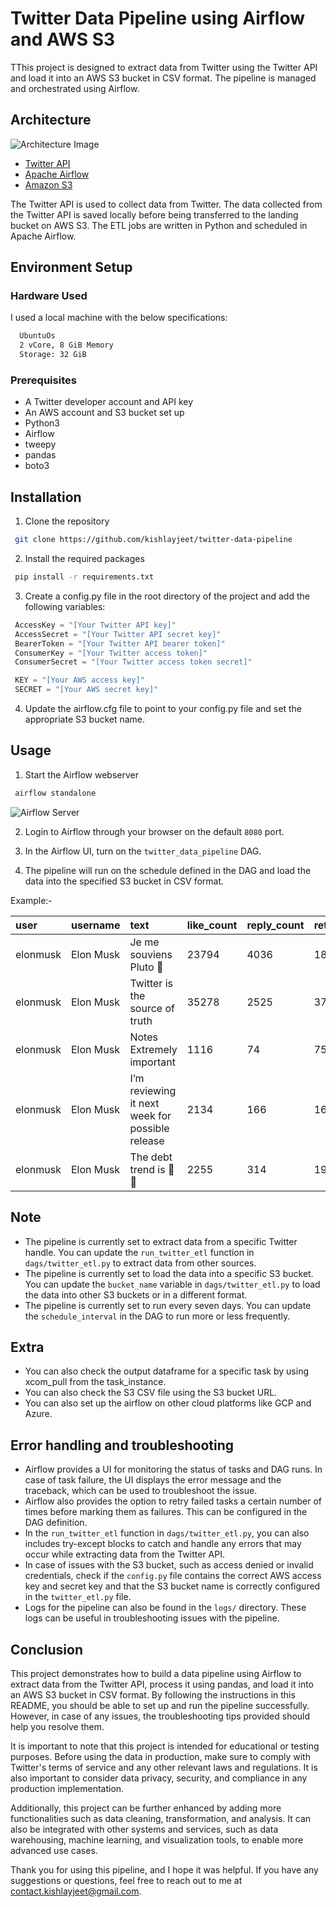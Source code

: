 # Twitter Data Pipeline using Airflow and AWS S3

TThis project is designed to extract data from Twitter using the Twitter API and load it into an AWS S3 bucket in CSV format. The pipeline is managed and orchestrated using Airflow.

## Architecture

![Architecture Image](https://imgur.com/mAjDOxl.png)

- [Twitter API](https://developer.twitter.com/en/docs/twitter-api)
- [Apache Airflow](https://airflow.apache.org)
- [Amazon S3](https://aws.amazon.com/s3/)

The Twitter API is used to collect data from Twitter. The data collected from the Twitter API is saved locally before being transferred to the landing bucket on AWS S3. The ETL jobs are written in Python and scheduled in Apache Airflow.

## Environment Setup

### Hardware Used

I used a local machine with the below specifications:

```bash
  UbuntuOs
  2 vCore, 8 GiB Memory
  Storage: 32 GiB
```

### Prerequisites

- A Twitter developer account and API key
- An AWS account and S3 bucket set up
- Python3
- Airflow
- tweepy
- pandas
- boto3

## Installation

1. Clone the repository

```bash
 git clone https://github.com/kishlayjeet/twitter-data-pipeline

```

2. Install the required packages

```bash
 pip install -r requirements.txt

```

3. Create a config.py file in the root directory of the project and add the following variables:

```python
 AccessKey = "[Your Twitter API key]"
 AccessSecret = "[Your Twitter API secret key]"
 BearerToken = "[Your Twitter API bearer token]"
 ConsumerKey = "[Your Twitter access token]"
 ConsumerSecret = "[Your Twitter access token secret]"

 KEY = "[Your AWS access key]"
 SECRET = "[Your AWS secret key]"

```

4. Update the airflow.cfg file to point to your config.py file and set the appropriate S3 bucket name.

## Usage

1. Start the Airflow webserver

```bash
 airflow standalone
```

![Airflow Server](https://imgur.com/RM9bEZb.png)

2. Login to Airflow through your browser on the default `8080` port.

3. In the Airflow UI, turn on the `twitter_data_pipeline` DAG.

4. The pipeline will run on the schedule defined in the DAG and load the data into the specified S3 bucket in CSV format.

Example:-

| user     | username  | text                                            | like_count | reply_count | retweet_count | created_at                |
| :------- | :-------- | :---------------------------------------------- | :--------- | :---------- | :------------ | :------------------------ |
| elonmusk | Elon Musk | Je me souviens Pluto 🥹                          | 23794      | 4036        | 1802          | 2023-01-21 09:07:40+00:00 |
| elonmusk | Elon Musk | Twitter is the source of truth                  | 35278      | 2525        | 3756          | 2023-01-21 08:25:50+00:00 |
| elonmusk | Elon Musk | Notes Extremely important                       | 1116       | 74          | 75            | 2023-01-21 07:19:35+00:00 |
| elonmusk | Elon Musk | I’m reviewing it next week for possible release | 2134       | 166         | 165           | 2023-01-21 03:13:31+00:00 |
| elonmusk | Elon Musk | The debt trend is 🤯🤯                          | 2255       | 314         | 193           | 2023-01-21 00:27:49+00:00 |

## Note

- The pipeline is currently set to extract data from a specific Twitter handle. You can update the `run_twitter_etl` function in `dags/twitter_etl.py` to extract data from other sources.
- The pipeline is currently set to load the data into a specific S3 bucket. You can update the `bucket_name` variable in `dags/twitter_etl.py` to load the data into other S3 buckets or in a different format.
- The pipeline is currently set to run every seven days. You can update the `schedule_interval` in the DAG to run more or less frequently.

## Extra

- You can also check the output dataframe for a specific task by using xcom_pull from the task_instance.
- You can also check the S3 CSV file using the S3 bucket URL.
- You can also set up the airflow on other cloud platforms like GCP and Azure.

## Error handling and troubleshooting

- Airflow provides a UI for monitoring the status of tasks and DAG runs. In case of task failure, the UI displays the error message and the traceback, which can be used to troubleshoot the issue.
- Airflow also provides the option to retry failed tasks a certain number of times before marking them as failures. This can be configured in the DAG definition.
- In the `run_twitter_etl` function in `dags/twitter_etl.py`, you can also includes try-except blocks to catch and handle any errors that may occur while extracting data from the Twitter API.
- In case of issues with the S3 bucket, such as access denied or invalid credentials, check if the `config.py` file contains the correct AWS access key and secret key and that the S3 bucket name is correctly configured in the `twitter_etl.py` file.
- Logs for the pipeline can also be found in the `logs/` directory. These logs can be useful in troubleshooting issues with the pipeline.

## Conclusion

This project demonstrates how to build a data pipeline using Airflow to extract data from the Twitter API, process it using pandas, and load it into an AWS S3 bucket in CSV format. By following the instructions in this README, you should be able to set up and run the pipeline successfully. However, in case of any issues, the troubleshooting tips provided should help you resolve them.

It is important to note that this project is intended for educational or testing purposes. Before using the data in production, make sure to comply with Twitter's terms of service and any other relevant laws and regulations. It is also important to consider data privacy, security, and compliance in any production implementation.

Additionally, this project can be further enhanced by adding more functionalities such as data cleaning, transformation, and analysis. It can also be integrated with other systems and services, such as data warehousing, machine learning, and visualization tools, to enable more advanced use cases.

Thank you for using this pipeline, and I hope it was helpful. If you have any suggestions or questions, feel free to reach out to me at contact.kishlayjeet@gmail.com.
